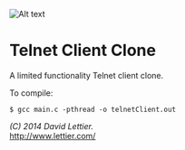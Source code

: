 ![Alt text](https://raw.github.com/lettier/telnetclientclone/master/screenshot.jpg)

# Telnet Client Clone

A limited functionality Telnet client clone.  

To compile:  

`$ gcc main.c -pthread -o telnetClient.out`  

_(C) 2014 David Lettier._  
http://www.lettier.com/